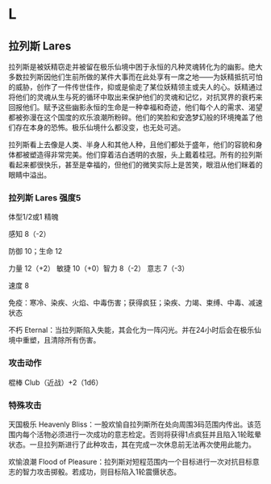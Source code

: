 # L

## 拉列斯 Lares

拉列斯是被妖精窃走并被留在极乐仙境中困于永恒的凡种灵魂转化为的幽影。绝大多数拉列斯因他们生前所做的某件大事而在此处享有一席之地——为妖精抵抗可怕的威胁，创作了一件传世佳作，抑或是偷走了某位妖精领主或夫人的心。妖精通过将他们的灵魂从生与死的循环中取出来保护他们的灵魂和记忆，对抗冥界的衰朽来回报他们。赋予这些幽影永恒的生命是一种幸福和奇迹，他们每个人的需求、渴望都被弥漫在这个国度的欢乐浪潮所粉碎。他们的笑脸和安逸梦幻般的环境掩盖了他们存在本身的恐怖。极乐仙境什么都没变，也无处可逃。

拉列斯看上去像是人类、半身人和其他人种，且他们都处于盛年，他们的容貌和身体都被塑造得非常完美。他们穿着洁白透明的衣服，头上戴着桂冠。所有的拉列斯看起来都很快乐，甚至是幸福的，但他们的微笑实际上是苦笑，眼泪从他们眯着的眼睛中溢出。

### 拉列斯 Lares 强度5

体型1/2或1 精魄

感知 8（-2）

防御 10；生命 12

力量 12（+2） 敏捷 10（+0）智力 8（-2） 意志 7（-3）

速度 8

免疫：寒冷、染疾、火焰、中毒伤害；获得疯狂；染疾、力竭、束缚、中毒、减速状态

不朽 Eternal：当拉列斯陷入失能，其会化为一阵闪光。并在24小时后会在极乐仙境中重塑，且清除所有伤害。

### 攻击动作

棍棒 Club（近战）+2（1d6）

### 特殊攻击

天国极乐 Heavenly
Bliss：一股欢愉自拉列斯所在处向周围3码范围内传出。该范围内每个活物必须进行一次成功的意志检定。否则将获得1点疯狂并且陷入1轮眩晕状态。一旦拉列斯进行了此种攻击，其在完成一次休息前无法再次使用此能力。

欢愉浪潮 Flood of
Pleasure：拉列斯对短程范围内一个目标进行一次对抗目标意志的智力攻击掷骰。若成功，则目标陷入1轮震慑状态。

 
